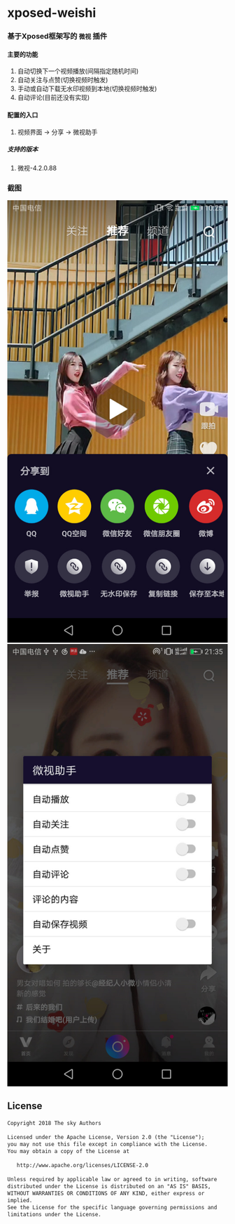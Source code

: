 # xposed-weishi

### 基于Xposed框架写的 `微视` 插件

#### 主要的功能
1. 自动切换下一个视频播放(间隔指定随机时间)
2. 自动关注与点赞(切换视频时触发)
3. 手动或自动下载无水印视频到本地(切换视频时触发)
4. 自动评论(目前还没有实现)

#### 配置的入口
1. 视频界面 -> 分享 -> 微视助手

##### 支持的版本
1. 微视-4.2.0.88

### 截图
![截图](screenshot/device-2018-05-09-102603.jpg)
![截图](screenshot/device-2018-05-08-213542.jpg)

## License

    Copyright 2018 The sky Authors

    Licensed under the Apache License, Version 2.0 (the "License");
    you may not use this file except in compliance with the License.
    You may obtain a copy of the License at

       http://www.apache.org/licenses/LICENSE-2.0

    Unless required by applicable law or agreed to in writing, software
    distributed under the License is distributed on an "AS IS" BASIS,
    WITHOUT WARRANTIES OR CONDITIONS OF ANY KIND, either express or implied.
    See the License for the specific language governing permissions and
    limitations under the License.
